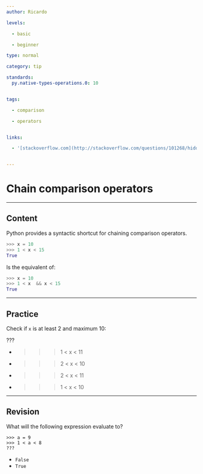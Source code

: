 ```yaml
---
author: Ricardo

levels:

  - basic

  - beginner

type: normal

category: tip

standards:
  py.native-types-operations.0: 10


tags:

  - comparison

  - operators


links:

  - '[stackoverflow.com](http://stackoverflow.com/questions/101268/hidden-features-of-python){website}'


---
```


# Chain comparison operators

---
## Content

Python provides a syntactic shortcut for chaining comparison operators.


```python
>>> x = 10
>>> 1 < x < 15
True
```

Is the equivalent of:
```python
>>> x = 10
>>> 1 < x  && x < 15
True
```

---
## Practice

Check if `x` is at least 2 and maximum 10:

???

* >>> 1 < x < 11
* >>> 2 < x < 10
* >>> 2 < x < 11
* >>> 1 < x < 10

---
## Revision

What will the following expression evaluate to?
```
>>> a = 9
>>> 1 < a < 8
???
```


* `False`
* `True`
